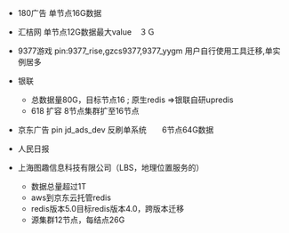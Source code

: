 * 180广告
单节点16G数据

* 汇桔网
  单节点12G数据最大value　３Ｇ

* 9377游戏
pin:9377_rise,gzcs9377,9377_yygm
用户自行使用工具迁移,单实例居多

* 银联
  * 总数据量80G，目标节点16 ; 原生redis =>银联自研upredis
  * 618 扩容 8节点集群扩至16节点

* 京东广告 
   pin jd_ads_dev
  反刷单系统　　6节点64G数据

* 人民日报
  
* 上海图趣信息科技有限公司（LBS，地理位置服务的）
  * 数据总量超过1T
  * aws到京东云托管redis
  * redis版本5.0目标redis版本4.0，跨版本迁移
  * 源集群12节点，每结点26G
  